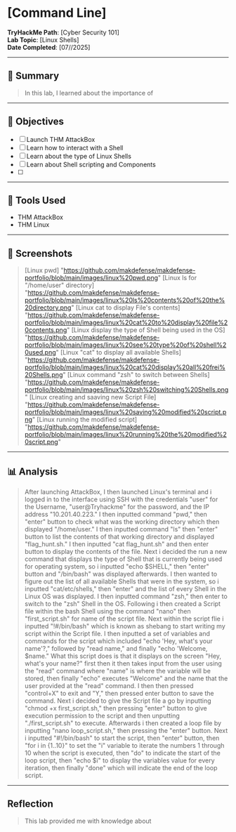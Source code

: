 # [Command Line]

**TryHackMe Path**: [Cyber Security 101]  
**Lab Topic**: [Linux Shells]  
**Date Completed**: [07//2025]

---

## 🧠 Summary

> In this lab, I learned about the importance of 

---

## 🎯 Objectives
- [ ] Launch THM AttackBox
- [ ] Learn how to interact with a Shell
- [ ] Learn about the type of Linux Shells
- [ ] Learn about Shell scripting and Components
- [ ] 


---

## 🧰 Tools Used
- THM AttackBox
- THM Linux
  
---

## 📸 Screenshots

> [Linux pwd] "https://github.com/makdefense/makdefense-portfolio/blob/main/images/linux%20pwd.png"
> [Linux ls for "/home/user" directory] "https://github.com/makdefense/makdefense-portfolio/blob/main/images/linux%20ls%20contents%20of%20the%20directory.png"
> [Linux cat to display File's contents] "https://github.com/makdefense/makdefense-portfolio/blob/main/images/linux%20cat%20to%20display%20file%20contents.png"
> [Linux display the type of Shell being used in the OS] "https://github.com/makdefense/makdefense-portfolio/blob/main/images/linux%20see%20type%20of%20shell%20used.png"
> [Linux "cat" to display all available Shells] "https://github.com/makdefense/makdefense-portfolio/blob/main/images/linux%20cat%20display%20all%20frei%20Shells.png"
> [Linux command "zsh" to switch between Shells] "https://github.com/makdefense/makdefense-portfolio/blob/main/images/linux%20zsh%20switching%20Shells.png"
> [Linux creating and saaving new Script File] "https://github.com/makdefense/makdefense-portfolio/blob/main/images/linux%20saving%20modified%20script.png"
> [Linux running the modified script] "https://github.com/makdefense/makdefense-portfolio/blob/main/images/linux%20running%20the%20modified%20script.png"
> 


---

## 📊 Analysis

> After launching AttackBox, I then launched Linux's terminal and i logged in to the interface using SSH with the credentials "user" for the Username, "user@Tryhackme" for the password,
and the IP address "10.201.40.223." I then inputted command "pwd," then "enter" button to check what was the working directory which then displayed "/home/user." I then inputted command
"ls" then "enter" button to list the contents of that working directory and displayed "flag_hunt.sh." I then inputted "cat flag_hunt.sh" and then enter button to display the contents of the file.
> Next i decided the run a new command that displays the type of Shell that is currently being used for operating system, so i inputted "echo $SHELL," then "enter" button and "/bin/bash" was displayed
afterwards. I then wanted to figure out the list of all available Shells that were in the system, so i inputted "cat/etc/shells," then "enter" and the list of every Shell in the Linux OS was displayed.
I then inputted command "zsh," then enter to switch to the "zsh" Shell in the OS.
> Following i then created a Script file within the bash Shell using the command "nano" then "first_script.sh" for name of the script file. Next within the script flie i inputted "!#/bin/bash" which is
known as shebang to start writing my script within the Script file. I then inputted a set of variables and commands for the script which included "echo 'Hey, what's your name'?," followed by "read name,"
and finally "echo 'Welcome, $name." What this script does is that it displays on the screen "Hey, what's your name?" first then it then takes input from the user using the "read" command where "name" is where
the variable will be stored, then finally "echo" executes "Welcome" and the name that the user provided at the "read" command. I then then pressed "control+X" to exit and "Y," then pressed enter button to save the
command. Next i decided to give the Script file a go by inputting "chmod +x first_script.sh," then pressing "enter" button to give execution permission to the script and then unputting "./first_script.sh" to execute.
Afterwards i then created a loop file by inputting "nano loop_script.sh," then pressing the "enter" button. Next i inputted "#!/bin/bash" to start the script, then "enter" button, then "for i in {1..10}" to set the "i"
variable to iterate the numbers 1 through 10 when the script is executed, then "do" to indicate the start of the loop script, then "echo $i" to display the variables value for every iteration, then finally "done" which
will indicate the end of the loop script.

 



---

## Reflection

> This lab provided me with knowledge about 
